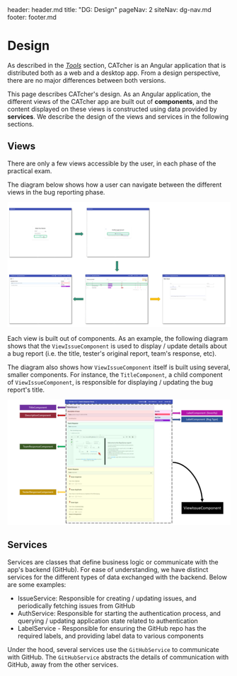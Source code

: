 <frontmatter>
  header: header.md
  title: "DG: Design"
  pageNav: 2
  siteNav: dg-nav.md
  footer: footer.md
</frontmatter>

# Design

As described in the [_Tools_](tools.md) section, CATcher is an Angular application that is distributed both as a web and a desktop app. From a design perspective, there are no major differences between
both versions.

This page describes CATcher's design. As an Angular application, the different
views of the CATcher app are built out of **components**, and the content displayed on these
views is constructed using data provided by **services**. We describe the design of the views and services in the following sections.

## Views

There are only a few views accessible by the user, in each phase of the practical exam.

The diagram below shows how a user can navigate between the different views in the bug reporting phase.

![](../images/views-traversal.png)

Each view is built out of components.
As an example, the following diagram shows that the `ViewIssueComponent` is used to display / update
details about a bug report (i.e. the title, tester's original report, team's response, etc).

The diagram also shows how `ViewIssueComponent` itself is built using several, smaller components. 
For instance, the `TitleComponent`, a child component of `ViewIssueComponent`, is responsible for
displaying / updating the bug report's title.

![](../images/large-component.png)


## Services

Services are classes that define business logic or communicate with the app's backend (GitHub). For ease of understanding, we have distinct services for the different types of data exchanged with the backend. Below are some examples:

- IssueService: Responsible for creating / updating issues, and periodically fetching issues from GitHub
- AuthService: Responsible for starting the authentication process, and querying / updating application state related to authentication
- LabelService - Responsible for ensuring the GitHub repo has the required labels, and providing label data to various components

Under the hood, several services use the `GitHubService` to communicate with GitHub.
The `GitHubService` abstracts the details of communication with GitHub, away from the other services.





